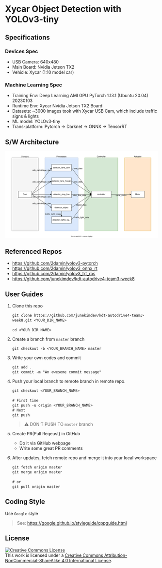 # Xycar Object Detection with YOLOv3-tiny

## Specifications

### Devices Spec

- USB Camera: 640x480
- Main Board: Nvidia Jetson TX2
- Vehicle: Xycar (1:10 model car)

### Machine Learning Spec

- Training Env: Deep Learning AMI GPU PyTorch 1.13.1 (Ubuntu 20.04) 20230103
- Runtime Env: Xycar Nvidia Jetson TX2 Board
- Datasets: ~3000 images took with Xycar USB Cam, which include traffic signs & lights
- ML model: YOLOv3-tiny
- Trans-platform: Pytorch -> Darknet -> ONNX -> TensorRT

## S/W Architecture

![architecture](archtecture.svg)

## Referenced Repos

- <https://github.com/2damin/yolov3-pytorch>
- <https://github.com/2damin/yolov3_onnx_rt>
- <https://github.com/2damin/yolov3_trt_ros>
- <https://github.com/junekimdev/kdt-autodrive4-team3-week8>

## User Guides

1. Clone this repo

   ```shell
   git clone https://github.com/junekimdev/kdt-autodrive4-team3-week8.git <YOUR_DIR_NAME>

   cd <YOUR_DIR_NAME>
   ```

1. Create a branch from `master` branch

   ```shell
   git checkout -b <YOUR_BRANCH_NAME> master
   ```

1. Write your own codes and commit

   ```shell
   git add .
   git commit -m "An awesome commit message"
   ```

1. Push your local branch to remote branch in remote repo.

   ```shell
   git checkout <YOUR_BRANCH_NAME>

   # First time
   git push -u origin <YOUR_BRANCH_NAME>
   # Next
   git push
   ```

   > ⚠️ DON'T PUSH TO `master` branch

1. Create PR(Pull Reqeust) in GitHub

   - Do it via GitHub webpage
   - Write some great PR comments

1. After updates, fetch remote repo and merge it into your local workspace

   ```shell
   git fetch origin master
   git merge origin master

   # or
   git pull origin master
   ```

## Coding Style

Use `Google` style

> See: <https://google.github.io/styleguide/cppguide.html>

## License

<a rel="license" href="http://creativecommons.org/licenses/by-nc-sa/4.0/"><img alt="Creative Commons License" style="border-width:0" src="https://i.creativecommons.org/l/by-nc-sa/4.0/88x31.png" /></a><br />This work is licensed under a <a rel="license" href="http://creativecommons.org/licenses/by-nc-sa/4.0/">Creative Commons Attribution-NonCommercial-ShareAlike 4.0 International License</a>.
